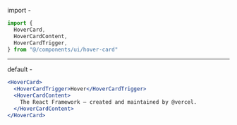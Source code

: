 import -

```jsx
import {
  HoverCard,
  HoverCardContent,
  HoverCardTrigger,
} from "@/components/ui/hover-card"
```

---

default -

```jsx
<HoverCard>
  <HoverCardTrigger>Hover</HoverCardTrigger>
  <HoverCardContent>
    The React Framework – created and maintained by @vercel.
  </HoverCardContent>
</HoverCard>
```
